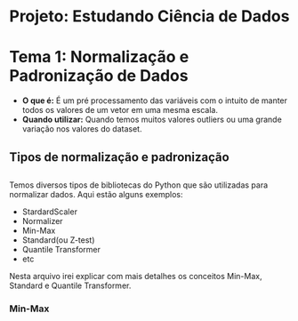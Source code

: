# **Projeto: Estudando Ciência de Dados**

# **Tema 1: Normalização e Padronização de Dados**

- **O que é:** É um pré processamento das variáveis com o intuito de manter todos os valores de um vetor em uma mesma escala.
- **Quando utilizar:** Quando temos muitos valores outliers ou uma grande variação nos valores do dataset.

## Tipos de normalização e padronização <h2>

Temos diversos tipos de bibliotecas do Python que são utilizadas para normalizar dados.  Aqui estão alguns exemplos:

- StardardScaler
- Normalizer
- Min-Max
- Standard(ou Z-test)
- Quantile Transformer
- etc

Nesta arquivo irei explicar com mais detalhes os conceitos Min-Max, Standard e Quantile Transformer.

### Min-Max <h3>
